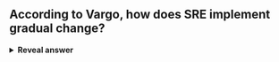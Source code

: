 ## According to Vargo, how does SRE implement gradual change?
<details>
<summary><b>Reveal answer</b></summary>
Moving fast to reduce the cost of failure through small iterative deployments
</details>
